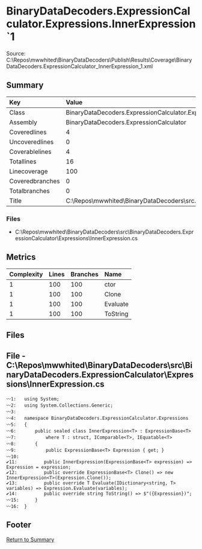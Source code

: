 ﻿
# BinaryDataDecoders.ExpressionCalculator.Expressions.InnerExpression`1
Source: C:\Repos\mwwhited\BinaryDataDecoders\Publish\Results\Coverage\BinaryDataDecoders.ExpressionCalculator_InnerExpression_1.xml

## Summary

| Key                  | Value                                                            |
| :------------------- | :--------------------------------------------------------------- |
| Class                | BinaryDataDecoders.ExpressionCalculator.Expressions.InnerExp | 
| Assembly             | BinaryDataDecoders.ExpressionCalculator                      | 
| Coveredlines         | 4                                                            | 
| Uncoveredlines       | 0                                                            | 
| Coverablelines       | 4                                                            | 
| Totallines           | 16                                                           | 
| Linecoverage         | 100                                                          | 
| Coveredbranches      | 0                                                            | 
| Totalbranches        | 0                                                            | 
| Title                | C:\Repos\mwwhited\BinaryDataDecoders\src\..\src\BinaryDataDe | 

### Files
 * C:\Repos\mwwhited\BinaryDataDecoders\src\BinaryDataDecoders.ExpressionCalculator\Expressions\InnerExpression.cs

## Metrics

| Complexity | Lines | Branches | Name                                          |
| :--------- | :---- | :------- | :-------------------------------------------- |
| 1          | 100   | 100      | ctor | 
| 1          | 100   | 100      | Clone | 
| 1          | 100   | 100      | Evaluate | 
| 1          | 100   | 100      | ToString | 
## Files

## File - C:\Repos\mwwhited\BinaryDataDecoders\src\BinaryDataDecoders.ExpressionCalculator\Expressions\InnerExpression.cs

```CSharp
〰1:   using System;
〰2:   using System.Collections.Generic;
〰3:   
〰4:   namespace BinaryDataDecoders.ExpressionCalculator.Expressions
〰5:   {
〰6:       public sealed class InnerExpression<T> : ExpressionBase<T>
〰7:           where T : struct, IComparable<T>, IEquatable<T>
〰8:       {
〰9:           public ExpressionBase<T> Expression { get; }
〰10:  
✔11:          public InnerExpression(ExpressionBase<T> expression) => Expression = expression;
✔12:          public override ExpressionBase<T> Clone() => new InnerExpression<T>(Expression.Clone());
✔13:          public override T Evaluate(IDictionary<string, T> variables) => Expression.Evaluate(variables);
✔14:          public override string ToString() => $"({Expression})";
〰15:      }
〰16:  }

```
## Footer 
[Return to Summary](Summary.md)

